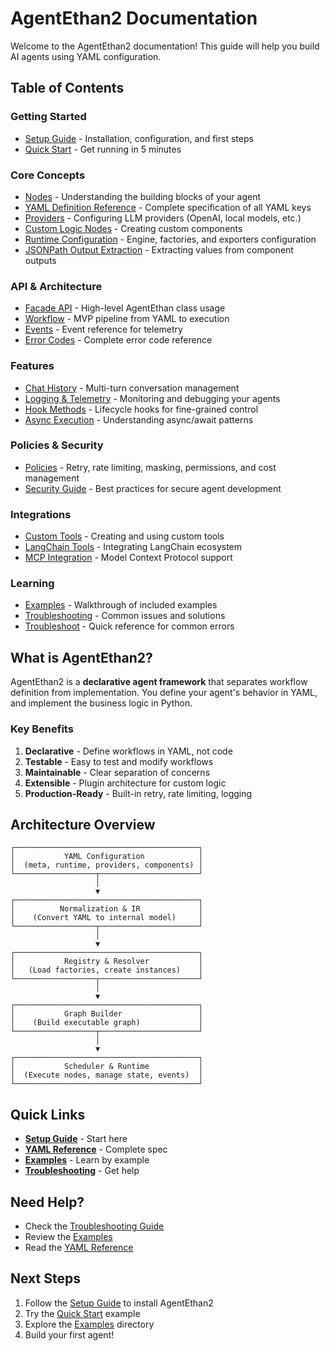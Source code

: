 # AgentEthan2 Documentation

Welcome to the AgentEthan2 documentation! This guide will help you build AI agents using YAML configuration.

## Table of Contents

### Getting Started
- [Setup Guide](./setup.md) - Installation, configuration, and first steps
- [Quick Start](../README.md#quick-start) - Get running in 5 minutes

### Core Concepts
- [Nodes](./nodes.md) - Understanding the building blocks of your agent
- [YAML Definition Reference](./yaml_reference.md) - Complete specification of all YAML keys
- [Providers](./providers.md) - Configuring LLM providers (OpenAI, local models, etc.)
- [Custom Logic Nodes](./custom_logic_node.md) - Creating custom components
- [Runtime Configuration](./runtime-config.md) - Engine, factories, and exporters configuration
- [JSONPath Output Extraction](./jsonpath-outputs.md) - Extracting values from component outputs

### API & Architecture
- [Facade API](./facade-api.md) - High-level AgentEthan class usage
- [Workflow](./workflow.md) - MVP pipeline from YAML to execution
- [Events](./events.md) - Event reference for telemetry
- [Error Codes](./errors.md) - Complete error code reference

### Features
- [Chat History](./chat_history.md) - Multi-turn conversation management
- [Logging & Telemetry](./logging.md) - Monitoring and debugging your agents
- [Hook Methods](./hook_methods.md) - Lifecycle hooks for fine-grained control
- [Async Execution](./async_execution.md) - Understanding async/await patterns

### Policies & Security
- [Policies](./policies.md) - Retry, rate limiting, masking, permissions, and cost management
- [Security Guide](./security.md) - Best practices for secure agent development

### Integrations
- [Custom Tools](./custom_tools.md) - Creating and using custom tools
- [LangChain Tools](./using_langchain_tools.md) - Integrating LangChain ecosystem
- [MCP Integration](./using_mcp.md) - Model Context Protocol support

### Learning
- [Examples](./examples.md) - Walkthrough of included examples
- [Troubleshooting](./troubleshooting.md) - Common issues and solutions
- [Troubleshoot](./troubleshoot.md) - Quick reference for common errors

## What is AgentEthan2?

AgentEthan2 is a **declarative agent framework** that separates workflow definition from implementation. You define your agent's behavior in YAML, and implement the business logic in Python.

### Key Benefits

1. **Declarative** - Define workflows in YAML, not code
2. **Testable** - Easy to test and modify workflows
3. **Maintainable** - Clear separation of concerns
4. **Extensible** - Plugin architecture for custom logic
5. **Production-Ready** - Built-in retry, rate limiting, logging

## Architecture Overview

```
┌─────────────────────────────────────────┐
│           YAML Configuration            │
│  (meta, runtime, providers, components) │
└──────────────────┬──────────────────────┘
                   │
                   ▼
┌─────────────────────────────────────────┐
│          Normalization & IR             │
│    (Convert YAML to internal model)     │
└──────────────────┬──────────────────────┘
                   │
                   ▼
┌─────────────────────────────────────────┐
│           Registry & Resolver           │
│   (Load factories, create instances)    │
└──────────────────┬──────────────────────┘
                   │
                   ▼
┌─────────────────────────────────────────┐
│           Graph Builder                 │
│    (Build executable graph)             │
└──────────────────┬──────────────────────┘
                   │
                   ▼
┌─────────────────────────────────────────┐
│           Scheduler & Runtime           │
│  (Execute nodes, manage state, events)  │
└─────────────────────────────────────────┘
```

## Quick Links

- **[Setup Guide](./setup.md)** - Start here
- **[YAML Reference](./yaml_reference.md)** - Complete spec
- **[Examples](./examples.md)** - Learn by example
- **[Troubleshooting](./troubleshooting.md)** - Get help

## Need Help?

- Check the [Troubleshooting Guide](./troubleshooting.md)
- Review the [Examples](./examples.md)
- Read the [YAML Reference](./yaml_reference.md)

## Next Steps

1. Follow the [Setup Guide](./setup.md) to install AgentEthan2
2. Try the [Quick Start](../README.md#quick-start) example
3. Explore the [Examples](./examples.md) directory
4. Build your first agent!

